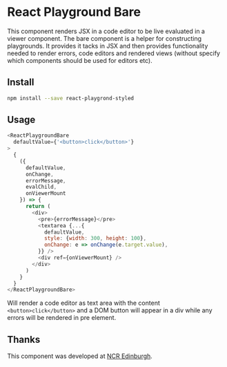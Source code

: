 # React Playground Bare

This component renders JSX in a code editor to be live evaluated in a viewer
component. The bare component is a helper for constructing playgrounds. It
provides it tacks in JSX and then provides functionality needed to render
errors, code editors and rendered views (without specify which components should
be used for editors etc).  

## Install

```bash
npm install --save react-playgrond-styled
```

## Usage

```javascript
<ReactPlaygroundBare
  defaultValue={'<button>click</button>'}
>
  {
    ({
      defaultValue,
      onChange,
      errorMessage,
      evalChild,
      onViewerMount
    }) => {
      return (
        <div>
          <pre>{errorMessage}</pre>
          <textarea {...{
            defaultValue,
            style: {width: 300, height: 100},
            onChange: e => onChange(e.target.value),
          }} />
          <div ref={onViewerMount} />
        </div>
      )
    }
  }
</ReactPlaygroundBare>
```

Will render a code editor as text area with the content `<button>click</button>`
and a DOM button will appear in a div while any errors will be rendered in pre
element.

## Thanks

This component was developed at [NCR Edinburgh](http://ncrediburgh.com).
